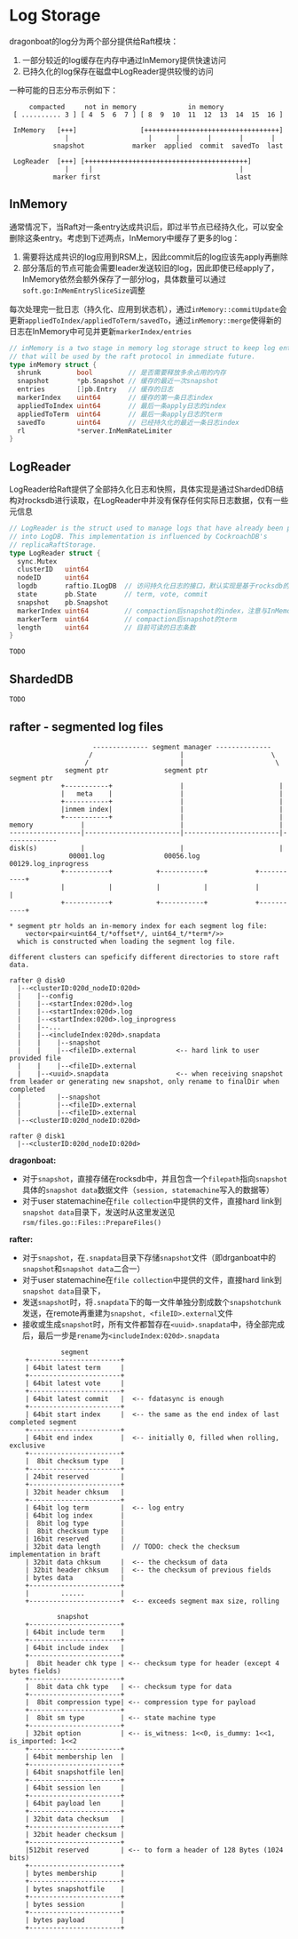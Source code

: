 # Log Storage

dragonboat的log分为两个部分提供给Raft模块：

1. 一部分较近的log缓存在内存中通过InMemory提供快速访问
2. 已持久化的log保存在磁盘中LogReader提供较慢的访问

一种可能的日志分布示例如下：

```text
     compacted     not in memory             in memory
 [ .......... 3 ] [ 4  5  6  7 ] [ 8  9  10  11  12  13  14  15  16 ]

 InMemory   [+++]                [++++++++++++++++++++++++++++++++++]
              |                    |      |       |       |       |
           snapshot            marker  applied  commit  savedTo  last

 LogReader  [+++] [+++++++++++++++++++++++++++++++++++++++++]
              |     |                                     |
           marker first                                  last
```

## InMemory

通常情况下，当Raft对一条entry达成共识后，即过半节点已经持久化，可以安全删除这条entry。考虑到下述两点，InMemory中缓存了更多的log：

1. 需要将达成共识的log应用到RSM上，因此commit后的log应该先apply再删除
1. 部分落后的节点可能会需要leader发送较旧的log，因此即使已经apply了，InMemory依然会额外保存了一部分log，具体数量可以通过`soft.go:InMemEntrySliceSize`调整

每次处理完一批日志（持久化、应用到状态机），通过`inMemory::commitUpdate`会更新`appliedToIndex/appliedToTerm/savedTo`，通过`inMemory::merge`使得新的日志在InMemory中可见并更新`markerIndex/entries`

```go
// inMemory is a two stage in memory log storage struct to keep log entries
// that will be used by the raft protocol in immediate future.
type inMemory struct {
  shrunk         bool         // 是否需要释放多余占用的内存
  snapshot       *pb.Snapshot // 缓存的最近一次snapshot
  entries        []pb.Entry   // 缓存的日志
  markerIndex    uint64       // 缓存的第一条日志index
  appliedToIndex uint64       // 最后一条apply日志的index
  appliedToTerm  uint64       // 最后一条apply日志的term
  savedTo        uint64       // 已经持久化的最近一条日志index
  rl             *server.InMemRateLimiter
}
```

## LogReader

LogReader给Raft提供了全部持久化日志和快照，具体实现是通过ShardedDB结构对rocksdb进行读取，在LogReader中并没有保存任何实际日志数据，仅有一些元信息

```go
// LogReader is the struct used to manage logs that have already been persisted
// into LogDB. This implementation is influenced by CockroachDB's
// replicaRaftStorage.
type LogReader struct {
  sync.Mutex
  clusterID   uint64
  nodeID      uint64
  logdb       raftio.ILogDB  // 访问持久化日志的接口，默认实现是基于rocksdb的ShardedDB
  state       pb.State       // term, vote, commit
  snapshot    pb.Snapshot
  markerIndex uint64         // compaction后snapshot的index，注意与InMemory的markerIndex区分
  markerTerm  uint64         // compaction后snapshot的term
  length      uint64         // 目前可读的日志条数
}
```

`TODO`

## ShardedDB

`TODO`

## rafter - segmented log files

```text
                     -------------- segment manager --------------
                    /                      |                      \             
                   /                       |                       \
              segment ptr              segment ptr              segment ptr
             +-----------+                 |                        | 
             |   meta    |                 |                        |
             +-----------+                 |                        |
             |inmem index|                 |                        |
             +-----------+                 |                        |
memory            |                        |                        |
------------------|------------------------|------------------------|-------------
disk(s)           |                        |                        |
               00001.log               00056.log           00129.log_inprogress
             +-----------+           +-----------+            +-----------+
             |           |           |           |            |           |
             +-----------+           +-----------+            +-----------+
                  
* segment ptr holds an in-memory index for each segment log file: 
    vector<pair<uint64_t/*offset*/, uint64_t/*term*/>>
  which is constructed when loading the segment log file.

different clusters can speficify different directories to store raft data.

rafter @ disk0
  |--<clusterID:020d_nodeID:020d>
  |    |--config
  |    |--<startIndex:020d>.log
  |    |--<startIndex:020d>.log
  |    |--<startIndex:020d>.log_inprogress
  |    |--...
  |    |--<includeIndex:020d>.snapdata
  |    |    |--snapshot
  |    |    |--<fileID>.external          <-- hard link to user provided file
  |    |    |--<fileID>.external
  |    |--<uuid>.snapdata                 <-- when receiving snapshot from leader or generating new snapshot, only rename to finalDir when completed
  |         |--snapshot
  |         |--<fileID>.external
  |         |--<fileID>.external
  |--<clusterID:020d_nodeID:020d>

rafter @ disk1
  |--<clusterID:020d_nodeID:020d>
```

**dragonboat:**

- 对于`snapshot`，直接存储在rocksdb中，并且包含一个`filepath`指向`snapshot`具体的`snapshot data`数据文件（`session, statemachine`写入的数据等）
- 对于user statemachine在`file collection`中提供的文件，直接hard link到`snapshot data`目录下，发送时从这里发送见`rsm/files.go::Files::PrepareFiles()`

**rafter:**

- 对于`snapshot`，在`.snapdata`目录下存储`snapshot`文件（即drganboat中的`snapshot`和`snapshot data`二合一）
- 对于user statemachine在`file collection`中提供的文件，直接hard link到`snapshot data`目录下，
- 发送`snapshot`时，将`.snapdata`下的每一文件单独分割成数个`snapshotchunk`发送，在remote再重建为`snapshot, <fileID>.external`文件
- 接收或生成`snapshot`时，所有文件都暂存在`<uuid>.snapdata`中，待全部完成后，最后一步是`rename`为`<includeIndex:020d>.snapdata`

```text
             segment
    +-----------------------+
    | 64bit latest term     |
    +-----------------------+
    | 64bit latest vote     |
    +-----------------------+
    | 64bit latest commit   |  <-- fdatasync is enough
    +-----------------------+
    | 64bit start index     |  <-- the same as the end index of last completed segment
    +-----------------------+
    | 64bit end index       |  <-- initially 0, filled when rolling, exclusive
    +-----------------------+
    |  8bit checksum type   |
    +-----------------------+
    | 24bit reserved        |
    +-----------------------+
    | 32bit header chksum   |
    +-----------------------+
    | 64bit log term        |  <-- log entry
    | 64bit log index       |
    |  8bit log type        |
    |  8bit checksum type   |
    | 16bit reserved        |
    | 32bit data length     |  // TODO: check the checksum implementation in braft
    | 32bit data chksum     |  <-- the checksum of data
    | 32bit header chksum   |  <-- the checksum of previous fields
    | bytes data            |
    +-----------------------+
    |        ......         |
    +-----------------------+  <-- exceeds segment max size, rolling

            snapshot
    +-----------------------+
    | 64bit include term    |
    +-----------------------+
    | 64bit include index   |
    +-----------------------+
    |  8bit header chk type | <-- checksum type for header (except 4 bytes fields)
    +-----------------------+
    |  8bit data chk type   | <-- checksum type for data
    +-----------------------+
    |  8bit compression type| <-- compression type for payload
    +-----------------------+
    |  8bit sm type         | <-- state machine type
    +-----------------------+
    | 32bit option          | <-- is_witness: 1<<0, is_dummy: 1<<1, is_imported: 1<<2 
    +-----------------------+
    | 64bit membership len  |
    +-----------------------+
    | 64bit snapshotfile len|
    +-----------------------+
    | 64bit session len     |
    +-----------------------+
    | 64bit payload len     |
    +-----------------------+
    | 32bit data checksum   |
    +-----------------------+
    | 32bit header checksum |
    +-----------------------+
    |512bit reserved        | <-- to form a header of 128 Bytes (1024 bits)
    +-----------------------+
    | bytes membership      |
    +-----------------------+
    | bytes snapshotfile    |
    +-----------------------+
    | bytes session         |
    +-----------------------+
    | bytes payload         |
    +-----------------------+
```

